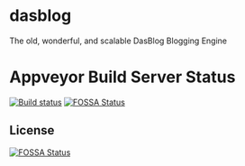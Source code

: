 # dasblog
The old, wonderful, and scalable DasBlog Blogging Engine

# Appveyor Build Server Status
[![Build status](https://ci.appveyor.com/api/projects/status/kdhfio56prwd0m0f?svg=true)](https://ci.appveyor.com/project/ScottHanselman/dasblog)
[![FOSSA Status](https://app.fossa.io/api/projects/git%2Bgithub.com%2Fshanselman%2Fdasblog.svg?type=shield)](https://app.fossa.io/projects/git%2Bgithub.com%2Fshanselman%2Fdasblog?ref=badge_shield)


## License
[![FOSSA Status](https://app.fossa.io/api/projects/git%2Bgithub.com%2Fshanselman%2Fdasblog.svg?type=large)](https://app.fossa.io/projects/git%2Bgithub.com%2Fshanselman%2Fdasblog?ref=badge_large)